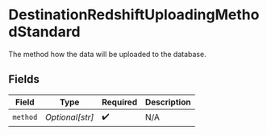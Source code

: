 # DestinationRedshiftUploadingMethodStandard

The method how the data will be uploaded to the database.


## Fields

| Field              | Type               | Required           | Description        |
| ------------------ | ------------------ | ------------------ | ------------------ |
| `method`           | *Optional[str]*    | :heavy_check_mark: | N/A                |